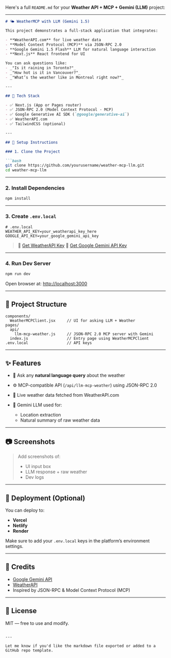 Here's a full `README.md` for your **Weather API + MCP + Gemini (LLM)** project:

---

````md
# 🌤️ WeatherMCP with LLM (Gemini 1.5)

This project demonstrates a full-stack application that integrates:

- **WeatherAPI.com** for live weather data
- **Model Context Protocol (MCP)** via JSON-RPC 2.0
- **Google Gemini 1.5 Flash** LLM for natural language interaction
- **Next.js** React frontend for UI

You can ask questions like:
- _"Is it raining in Toronto?"_
- _"How hot is it in Vancouver?"_
- _"What’s the weather like in Montreal right now?"_

---

## 🧱 Tech Stack

- ✅ Next.js (App or Pages router)
- ✅ JSON-RPC 2.0 (Model Context Protocol - MCP)
- ✅ Google Generative AI SDK (`@google/generative-ai`)
- ✅ WeatherAPI.com
- ✅ TailwindCSS (optional)

---

## 🔧 Setup Instructions

### 1. Clone the Project

```bash
git clone https://github.com/yourusername/weather-mcp-llm.git
cd weather-mcp-llm
````

---

### 2. Install Dependencies

```bash
npm install
```

---

### 3. Create `.env.local`

```env
# .env.local
WEATHER_API_KEY=your_weatherapi_key_here
GOOGLE_API_KEY=your_google_gemini_api_key
```

> 🔑 [Get WeatherAPI Key](https://www.weatherapi.com/signup.aspx)
> 🔑 [Get Google Gemini API Key](https://makersuite.google.com/app/apikey)

---

### 4. Run Dev Server

```bash
npm run dev
```

Open browser at: [http://localhost:3000](http://localhost:3000)

---

## 📁 Project Structure

```
components/
  WeatherMCPClient.jsx     // UI for asking LLM + Weather
pages/
  api/
    llm-mcp-weather.js     // JSON-RPC 2.0 MCP server with Gemini
  index.js                 // Entry page using WeatherMCPClient
.env.local                 // API keys
```

---

## ✨ Features

* 🔄 Ask any **natural language query** about the weather
* ⚙️ MCP-compatible API (`/api/llm-mcp-weather`) using JSON-RPC 2.0
* 📡 Live weather data fetched from WeatherAPI.com
* 🧠 Gemini LLM used for:

  * Location extraction
  * Natural summary of raw weather data

---

## 📷 Screenshots

> Add screenshots of:
>
> * UI input box
> * LLM response + raw weather
> * Dev logs

---

## 🚀 Deployment (Optional)

You can deploy to:

* **Vercel**
* **Netlify**
* **Render**

Make sure to add your `.env.local` keys in the platform’s environment settings.

---

## 🤝 Credits

* [Google Gemini API](https://ai.google.dev/)
* [WeatherAPI](https://www.weatherapi.com/)
* Inspired by JSON-RPC & Model Context Protocol (MCP)

---

## 📜 License

MIT — free to use and modify.

```

---

Let me know if you'd like the markdown file exported or added to a GitHub repo template.
```

